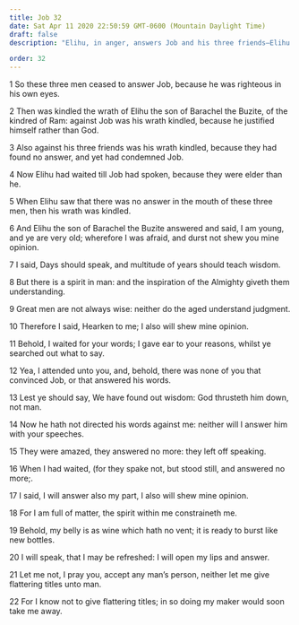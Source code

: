 ```yaml
---
title: Job 32
date: Sat Apr 11 2020 22:50:59 GMT-0600 (Mountain Daylight Time)
draft: false
description: "Elihu, in anger, answers Job and his three friends—Elihu says, There is a spirit in man, and the inspiration of the Almighty gives understanding—He also says, Great men are not always wise."

order: 32
---
```

    
1 So these three men ceased to answer Job, because he was righteous in his own eyes.

2 Then was kindled the wrath of Elihu the son of Barachel the Buzite, of the kindred of Ram: against Job was his wrath kindled, because he justified himself rather than God.

3 Also against his three friends was his wrath kindled, because they had found no answer, and yet had condemned Job.

4 Now Elihu had waited till Job had spoken, because they were elder than he.

5 When Elihu saw that there was no answer in the mouth of these three men, then his wrath was kindled.

6 And Elihu the son of Barachel the Buzite answered and said, I am young, and ye are very old; wherefore I was afraid, and durst not shew you mine opinion.

7 I said, Days should speak, and multitude of years should teach wisdom.

8 But there is a spirit in man: and the inspiration of the Almighty giveth them understanding.

9 Great men are not always wise: neither do the aged understand judgment.

10 Therefore I said, Hearken to me; I also will shew mine opinion.

11 Behold, I waited for your words; I gave ear to your reasons, whilst ye searched out what to say.

12 Yea, I attended unto you, and, behold, there was none of you that convinced Job, or that answered his words.

13 Lest ye should say, We have found out wisdom: God thrusteth him down, not man.

14 Now he hath not directed his words against me: neither will I answer him with your speeches.

15 They were amazed, they answered no more: they left off speaking.

16 When I had waited, (for they spake not, but stood still, and answered no more;.

17 I said, I will answer also my part, I also will shew mine opinion.

18 For I am full of matter, the spirit within me constraineth me.

19 Behold, my belly is as wine which hath no vent; it is ready to burst like new bottles.

20 I will speak, that I may be refreshed: I will open my lips and answer.

21 Let me not, I pray you, accept any man’s person, neither let me give flattering titles unto man.

22 For I know not to give flattering titles; in so doing my maker would soon take me away.
